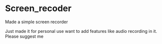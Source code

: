 # Screen_recoder
Made a simple screen recorder

Just made it for personal use want to add features like audio recording in it. Please suggest me
